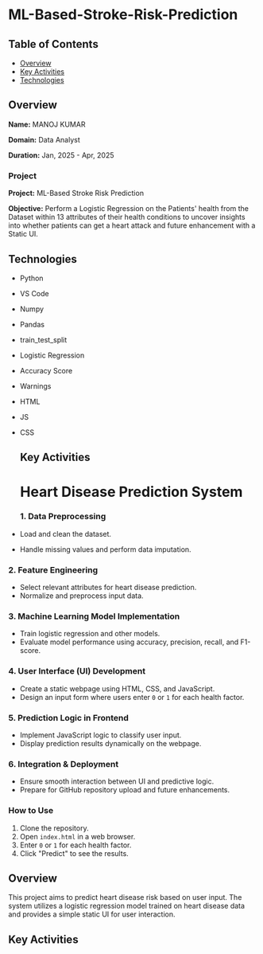 # ML-Based-Stroke-Risk-Prediction
## Table of Contents
- [Overview](#overview)
- [Key Activities](#key-activities)
- [Technologies](#technologies)
## Overview
**Name:** MANOJ KUMAR

**Domain:** Data Analyst

**Duration:** Jan, 2025 - Apr, 2025

### Project
**Project:** ML-Based Stroke Risk Prediction

**Objective:**
Perform a Logistic Regression  on the Patients' health from the Dataset within 13 attributes of their health conditions to uncover insights into whether patients can get a heart attack and future enhancement with a Static UI.

## Technologies
- Python
- VS Code
- Numpy
- Pandas
- train_test_split
- Logistic Regression
- Accuracy Score
- Warnings
- HTML
- JS
- CSS

  ## Key Activities
  # Heart Disease Prediction System
  ### 1. Data Preprocessing
- Load and clean the dataset.
- Handle missing values and perform data imputation.

### 2. Feature Engineering
- Select relevant attributes for heart disease prediction.
- Normalize and preprocess input data.

### 3. Machine Learning Model Implementation
- Train logistic regression and other models.
- Evaluate model performance using accuracy, precision, recall, and F1-score.

### 4. User Interface (UI) Development
- Create a static webpage using HTML, CSS, and JavaScript.
- Design an input form where users enter `0` or `1` for each health factor.

### 5. Prediction Logic in Frontend
- Implement JavaScript logic to classify user input.
- Display prediction results dynamically on the webpage.

### 6. Integration & Deployment
- Ensure smooth interaction between UI and predictive logic.
- Prepare for GitHub repository upload and future enhancements.

### How to Use
1. Clone the repository.
2. Open `index.html` in a web browser.
3. Enter `0` or `1` for each health factor.
4. Click "Predict" to see the results.

## Overview
This project aims to predict heart disease risk based on user input. The system utilizes a logistic regression model trained on heart disease data and provides a simple static UI for user interaction.

## Key Activities






